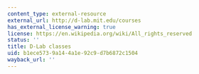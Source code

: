 ```yaml
---
content_type: external-resource
external_url: http://d-lab.mit.edu/courses
has_external_license_warning: true
license: https://en.wikipedia.org/wiki/All_rights_reserved
status: ''
title: D-Lab classes
uid: b1ece573-9a14-4a1e-92c9-d7b6872c1504
wayback_url: ''
---
```

